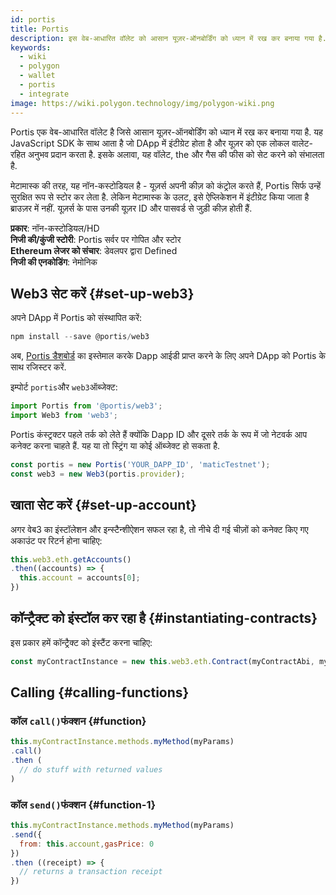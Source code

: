```yaml
---
id: portis
title: Portis
description: इस वेब-आधारित वॉलेट को आसान यूज़र-ऑनबोर्डिंग को ध्यान में रख कर बनाया गया है.
keywords:
  - wiki
  - polygon
  - wallet
  - portis
  - integrate
image: https://wiki.polygon.technology/img/polygon-wiki.png
---
```


Portis एक वेब-आधारित वॉलेट है जिसे आसान यूज़र-ऑनबोर्डिंग को ध्यान में रख कर बनाया गया है. यह JavaScript SDK के साथ आता है जो DApp में इंटीग्रेट होता है और यूज़र को एक लोकल वालेट-रहित अनुभव प्रदान करता है. इसके अलावा, यह वॉलेट, the और गैस की फीस को सेट करने को संभालता है.

मेटामास्क की तरह, यह नॉन-कस्टोडियल है - यूज़र्स अपनी कीज़ को कंट्रोल करते हैं, Portis सिर्फ उन्हें सुरक्षित रूप से स्टोर कर लेता है. लेकिन मेटामास्क के उलट, इसे ऐप्लिकेशन में इंटीग्रेट किया जाता है ब्राउज़र में नहीं. यूज़र्स के पास उनकी यूज़र ID और पासवर्ड से जुड़ी कीज़ होती हैं.

**प्रकार**: नॉन-कस्टोडियल/HD <br/>
**निजी की/कुंजी स्टोरी**: Portis सर्वर पर गोपित और स्टोर<br/> **Ethereum लेजर को संचार**: डेवलपर द्वारा Defined<br/> **निजी की एनकोडिंग**: नेमोनिक <br/>

## Web3 सेट करें {#set-up-web3}

अपने DApp में Portis को संस्थापित करें:

```js
npm install --save @portis/web3
```

अब, [Portis डैशबोर्ड](https://dashboard.portis.io/) का इस्तेमाल करके Dapp आईडी प्राप्त करने के लिए अपने DApp को Portis के साथ रजिस्टर करें.

इम्पोर्ट `portis`और `web3`ऑब्जेक्ट:

```js
import Portis from '@portis/web3';
import Web3 from 'web3';
```

Portis कंस्ट्रक्टर पहले तर्क को लेते हैं क्योंकि Dapp ID और दूसरे तर्क के रूप में जो नेटवर्क आप कनेक्ट करना चाहते हैं. यह या तो स्ट्रिंग या कोई ऑब्जेक्ट हो सकता है.

```js
const portis = new Portis('YOUR_DAPP_ID', 'maticTestnet');
const web3 = new Web3(portis.provider);
```

## खाता सेट करें {#set-up-account}

अगर वेब3 का इंस्टॉलेशन और इन्स्टैन्शीऐशन सफल रहा है, तो नीचे दी गई चीज़ों को कनेक्ट किए गए अकाउंट पर रिटर्न होना चाहिए:

```js
this.web3.eth.getAccounts()
.then((accounts) => {
  this.account = accounts[0];
})
```

## कॉन्ट्रैक्ट को इंस्टॉल कर रहा है {#instantiating-contracts}

इस प्रकार हमें कॉन्ट्रैक्ट को इंस्टैंट करना चाहिए:

```js
const myContractInstance = new this.web3.eth.Contract(myContractAbi, myContractAddress)
```

## Calling {#calling-functions}

### कॉल `call()`फंक्शन {#function}

```js
this.myContractInstance.methods.myMethod(myParams)
.call()
.then (
  // do stuff with returned values
)
```

### कॉल `send()`फंक्शन {#function-1}
```js
this.myContractInstance.methods.myMethod(myParams)
.send({
  from: this.account,gasPrice: 0
})
.then ((receipt) => {
  // returns a transaction receipt
})
```
